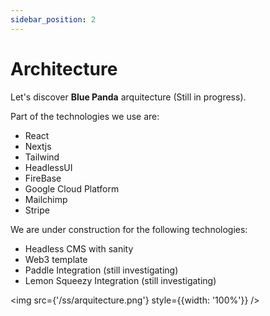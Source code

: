 ```yaml
---
sidebar_position: 2
---
```


# Architecture 

Let's discover **Blue Panda** arquitecture (Still in progress).

Part of the technologies we use are:

- React
- Nextjs 
- Tailwind 
- HeadlessUI 
- FireBase 
- Google Cloud Platform 
- Mailchimp 
- Stripe 

We are under construction for the following technologies:

- Headless CMS with sanity
- Web3 template
- Paddle Integration (still investigating)
- Lemon Squeezy Integration (still investigating)


<img src={'/ss/arquitecture.png'} style={{width: '100%'}} />
